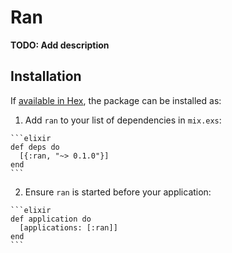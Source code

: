 # Ran

**TODO: Add description**

## Installation

If [available in Hex](https://hex.pm/docs/publish), the package can be installed as:

  1. Add `ran` to your list of dependencies in `mix.exs`:

    ```elixir
    def deps do
      [{:ran, "~> 0.1.0"}]
    end
    ```

  2. Ensure `ran` is started before your application:

    ```elixir
    def application do
      [applications: [:ran]]
    end
    ```

